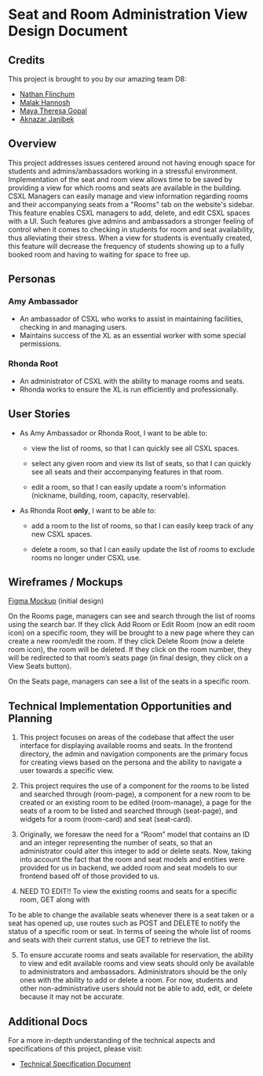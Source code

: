 # Seat and Room Administration View Design Document

## Credits

This project is brought to you by our amazing team D8:

- [Nathan Flinchum](https://github.com/nathanlf)
- [Malak Hannosh](https://github.com/malakhannosh)
- [Maya Theresa Gopal](https://github.com/mayather)
- [Aknazar Janibek](https://github.com/ajanibekcode)

## Overview

This project addresses issues centered around not having enough space for students and admins/ambassadors working in a stressful environment. Implementation of the seat and room view allows time to be saved by providing a view for which rooms and seats are available in the building. CSXL Managers can easily manage and view information regarding rooms and their accompanying seats from a "Rooms" tab on the website's sidebar. This feature enables CSXL managers to add, delete, and edit CSXL spaces with a UI. Such features give admins and ambassadors a stronger feeling of control when it comes to checking in students for room and seat availability, thus alleviating their stress. When a view for students is eventually created, this feature will decrease the frequency of students showing up to a fully booked room and having to waiting for space to free up.

## Personas

### Amy Ambassador

- An ambassador of CSXL who works to assist in maintaining facilities, checking in and managing users.
- Maintains success of the XL as an essential worker with some special permissions.

### Rhonda Root

- An administrator of CSXL with the ability to manage rooms and seats.
- Rhonda works to ensure the XL is run efficiently and professionally.

## User Stories

- As Amy Ambassador or Rhonda Root, I want to be able to:

  - view the list of rooms, so that I can quickly see all CSXL spaces.

  - select any given room and view its list of seats, so that I can quickly see all seats and their accompanying features in that room.

  - edit a room, so that I can easily update a room's information (nickname, building, room, capacity, reservable).

- As Rhonda Root **only**, I want to be able to:

  - add a room to the list of rooms, so that I can easily keep track of any new CSXL spaces.

  - delete a room, so that I can easily update the list of rooms to exclude rooms no longer under CSXL use.

## Wireframes / Mockups

[Figma Mockup](https://www.figma.com/file/xK2MeKeAjWPKylptcLgjIY/Untitled?type=design&node-id=0-1&mode=design&t=SmvHrcxg7oMe67RO-0) (initial design)

On the Rooms page, managers can see and search through the list of rooms using the search bar. If they click Add Room or Edit Room (now an edit room icon) on a specific room, they will be brought to a new page where they can create a new room/edit the room. If they click Delete Room (now a delete room icon), the room will be deleted. If they click on the room number, they will be redirected to that room’s seats page (in final design, they click on a View Seats button).

On the Seats page, managers can see a list of the seats in a specific room.

## Technical Implementation Opportunities and Planning

1. This project focuses on areas of the codebase that affect the user interface for displaying available rooms and seats. In the frontend directory, the admin and navigation components are the primary focus for creating views based on the persona and the ability to navigate a user towards a specific view.

2. This project requires the use of a component for the rooms to be listed and searched through (room-page), a component for a new room to be created or an existing room to be edited (room-manage), a page for the seats of a room to be listed and searched through (seat-page), and widgets for a room (room-card) and seat (seat-card).

3. Originally, we foresaw the need for a “Room” model that contains an ID and an integer representing the number of seats, so that an administrator could alter this integer to add or delete seats. Now, taking into account the fact that the room and seat models and entities were provided for us in backend, we added room and seat models to our frontend based off of those provided to us.

4. NEED TO EDIT!! To view the existing rooms and seats for a specific room, GET along with

To be able to change the available seats whenever there is a seat taken or a seat has opened up, use routes such as POST and DELETE to notify the status of a specific room or seat. In terms of seeing the whole list of rooms and seats with their current status, use GET to retrieve the list.

5. To ensure accurate rooms and seats available for reservation, the ability to view and edit available rooms and view seats should only be available to administrators and ambassadors. Administrators should be the only ones with the ability to add or delete a room. For now, students and other non-administrative users should not be able to add, edit, or delete because it may not be accurate.

## Additional Docs

For a more in-depth understanding of the technical aspects and specifications of this project, please visit:

- [Technical Specification Document](seat-and-room-admin-views--spec.md)
